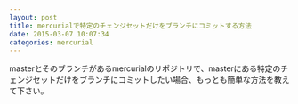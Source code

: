 ```yaml
---
layout: post
title: mercurialで特定のチェンジセットだけをブランチにコミットする方法
date: 2015-03-07 10:07:34
categories: mercurial
---
```

<p>masterとそのブランチがあるmercurialのリポジトリで、masterにある特定のチェンジセットだけをブランチにコミットしたい場合、もっとも簡単な方法を教えて下さい。</p>
